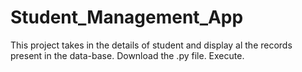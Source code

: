 # Student_Management_App
This project takes in the details of student and display al the records present in the data-base.
Download the .py file.
Execute.

